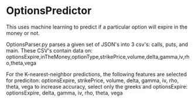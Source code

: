 # OptionsPredictor
This uses machine learning to predict if a particular option will expire in the money or not. 

OptionsParser.py parses a given set of JSON's into 3 csv's: calls, puts, and main. These CSV's contain data on: optionsExpire,inTheMoney,optionType,strikePrice,volume,delta,gamma,iv,rho,theta,vega


For the K-nearest-neighbor predictions, the following features are selected for prediciton: optionsExpire, strikePrice, volume, delta, gamma, iv, rho, theta, vega
  to increase accuracy, select only the greeks and optionsExpire: optionsExpire, delta, gamma, iv, rho, theta, vega
